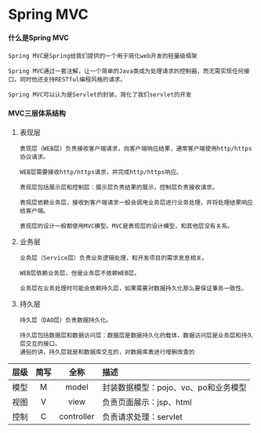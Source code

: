 # Spring MVC
#### 什么是Spring MVC
```
Spring MVC是Spring给我们提供的一个用于简化web开发的轻量级框架

Spring MVC通过一套注解，让一个简单的Java类成为处理请求的控制器，而无需实现任何接口。同时他还支持RESTful编程风格的请求。

Spring MVC可以认为是Servlet的封装，简化了我们servlet的开发
```

#### MVC三层体系结构
1. 表现层
    ```
    表现层（WEB层）负责接收客户端请求，向客户端响应结果，通常客户端使用http/https协议请求。
   
    WEB层需要接收http/https请求，并完成http/https响应。
   
    表现层包括展示层和控制层：展示层负责结果的展示，控制层负责接收请求。
   
    表现层依赖业务层，接收到客户端请求一般会调用业务层进行业务处理，并将处理结果响应给客户端。
   
    表现层的设计一般都使用MVC模型。MVC是表现层的设计模型，和其他层没有关系。
    ```
   
2. 业务层
    ```
    业务层（Service层）负责业务逻辑处理，和开发项目的需求息息相关。
   
    WEB层依赖业务层，但是业务层不依赖WEB层。
   
    业务层在业务处理时可能会依赖持久层，如果需要对数据持久化那么要保证事务一致性。
    ```
   
3. 持久层
    ```
    持久层（DAO层）负责数据持久化。
   
    持久层包括数据层和数据访问层：数据层是数据持久化的载体，数据访问层是业务层和持久层交互的接口。
    通俗的讲，持久层就是和数据库交互的，对数据库表进行增删改查的
    ```
   
|层级|简写|全称|描述|
|:---:|:---:|:---:|:---|
|模型|M|model|封装数据模型：pojo、vo、po和业务模型|
|视图|V|view|负责页面展示：jsp、html|
|控制|C|controller|负责请求处理：servlet|